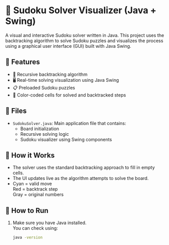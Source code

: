 # 🧩 Sudoku Solver Visualizer (Java + Swing)

A visual and interactive Sudoku solver written in Java. This project uses the backtracking algorithm to solve Sudoku puzzles and visualizes the process using a graphical user interface (GUI) built with Java Swing.

## 📌 Features

- 🧠 Recursive backtracking algorithm
- 🖥️ Real-time solving visualization using Java Swing
- 📋 Preloaded Sudoku puzzles
- 🎨 Color-coded cells for solved and backtracked steps

## 📁 Files

- `SudokuSolver.java`: Main application file that contains:
  - Board initialization
  - Recursive solving logic
  - Sudoku visualizer using Swing components

## 🧠 How it Works

- The solver uses the standard backtracking approach to fill in empty cells.
- The UI updates live as the algorithm attempts to solve the board.
- Cyan = valid move  
  Red = backtrack step  
  Gray = original numbers

## 🚀 How to Run

1. Make sure you have Java installed.  
   You can check using:
   ```bash
   java -version
